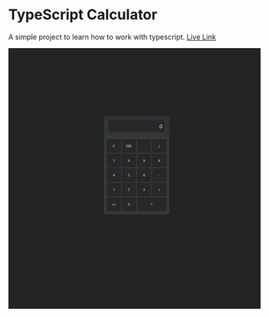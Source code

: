 # TypeScript Calculator

A simple project to learn how to work with typescript. [Live Link](https://tscalculate.netlify.app/)

![TypeScript Calulator](./src/assets/picture.png)
